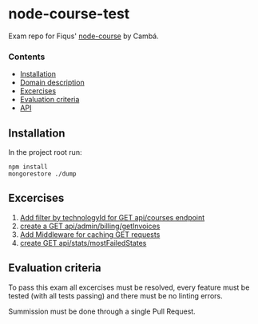 # node-course-test
Exam repo for Fiqus' [node-course](https://github.com/fiqus/node-course) by Cambá.

### Contents
- [Installation](/README.md#installation)
- [Domain description](/DESCRIPTION.md)
- [Excercises](/README.md#excercises)
- [Evaluation criteria](/README.md#evaluation-criteria)
- [API](/API.md)

## Installation
In the project root run:
```
npm install
mongorestore ./dump
```

## Excercises
1. [Add filter by technologyId for GET api/courses endpoint](https://github.com/Cambalab/issues/1)
2. [create a GET api/admin/billing/getInvoices](https://github.com/Cambalab/node-course-test/issues/2)
3. [Add Middleware for caching GET requests](https://github.com/Cambalab/node-course-test/issues/3)
4. [create GET api/stats/mostFailedStates](https://github.com/Cambalab/node-course-test/issues/4)

## Evaluation criteria

To pass this exam all excercises must be resolved, every feature must be tested (with all tests passing) and there must be no linting errors.

Summission must be done through a single Pull Request.
